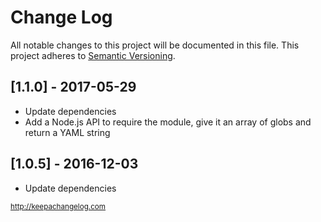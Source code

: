 # Change Log

All notable changes to this project will be documented in this file.
This project adheres to [Semantic Versioning](http://semver.org/).

## [1.1.0] - 2017-05-29
- Update dependencies
- Add a Node.js API to require the module, give it an array of globs and return a YAML string

## [1.0.5] - 2016-12-03
- Update dependencies

<sub>http://keepachangelog.com</sub>
